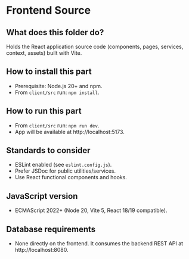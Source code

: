 # Frontend Source

## What does this folder do?
Holds the React application source code (components, pages, services, context, assets) built with Vite.

## How to install this part
- Prerequisite: Node.js 20+ and npm.
- From `client/src` run: `npm install`.

## How to run this part
- From `client/src` run: `npm run dev`.
- App will be available at http://localhost:5173.

## Standards to consider
- ESLint enabled (see `eslint.config.js`).
- Prefer JSDoc for public utilities/services.
- Use React functional components and hooks.

## JavaScript version
- ECMAScript 2022+ (Node 20, Vite 5, React 18/19 compatible).

## Database requirements
- None directly on the frontend. It consumes the backend REST API at http://localhost:8080.
